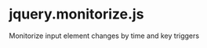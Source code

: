 jquery.monitorize.js
====================

Monitorize input element changes by time and key triggers
